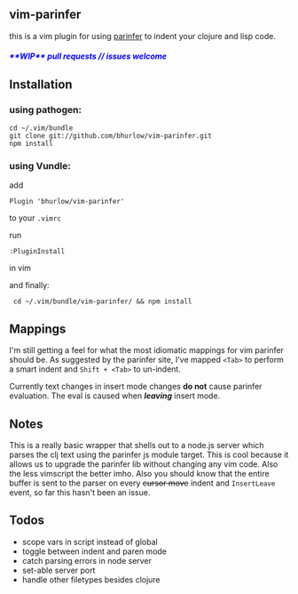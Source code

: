 ## vim-parinfer

this is a vim plugin for using [parinfer](https://shaunlebron.github.io/parinfer/) to indent your clojure and lisp code.

<h5 style="color: blue;"> **WIP** pull requests // issues welcome </h5>

## Installation 

### using pathogen: 

```
cd ~/.vim/bundle
git clone git://github.com/bhurlow/vim-parinfer.git
npm install 
```
### using Vundle:

add 

```
Plugin 'bhurlow/vim-parinfer'
```

to your `.vimrc`

run
 
```
:PluginInstall
```
in vim
 
and finally:

```
 cd ~/.vim/bundle/vim-parinfer/ && npm install

```


## Mappings 

I'm still getting a feel for what the most idiomatic mappings for vim parinfer should be. As suggested by the parinfer site, I've mapped `<Tab>` to perform a smart indent and `Shift + <Tab>` to un-indent. 

Currently text changes in insert mode changes **do not** cause parinfer evaluation. The eval is caused when ***leaving*** insert mode. 

## Notes

This is a really basic wrapper that shells out to a node.js server which parses the clj text using the parinfer js module target. This is cool because it allows us to upgrade the parinfer lib without changing any vim code. Also the less vimscript the better imho. Also you should know that the entire buffer is sent to the parser on every ~~cursor move~~ indent and `InsertLeave` event, so far this hasn't been an issue.

## Todos

- scope vars in script instead of global 
- toggle between indent and paren mode
- catch parsing errors in node server
- set-able server port 
- handle other filetypes besides clojure 



